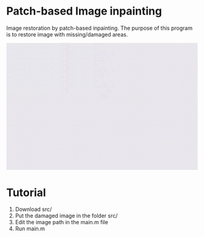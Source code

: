 # Patch-based Image inpainting
Image restoration by patch-based inpainting. The purpose of this program is to restore image with missing/damaged areas.

<p align="center">
  <img src="inpainting.gif" />
</p>

# Tutorial

1. Download src/
2. Put the damaged image in the folder src/
3. Edit the image path in the main.m file
4. Run main.m
